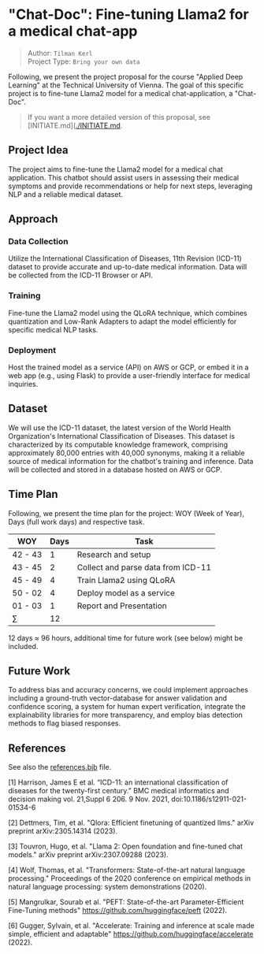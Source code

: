 # "Chat-Doc": Fine-tuning Llama2 for a medical chat-app

> Author: `Tilman Kerl` <br>
> Project Type: `Bring your own data`

Following, we present the project proposal for the course "Applied Deep Learning" at the Technical University of Vienna.
The goal of this specific project is to fine-tune Llama2 model for a medical chat-application, a "Chat-Doc".

> If you want a more detailed version of this proposal, see [INITIATE.md]([./INITIATE.md](https://github.com/MisterXY89/chat-doc/blob/main/INITIATE.md).

## Project Idea
The project aims to fine-tune the Llama2 model for a medical chat application.
This chatbot should assist users in assessing their medical symptoms and provide recommendations or help for next steps, leveraging NLP and a reliable medical dataset. 

## Approach

### Data Collection
Utilize the International Classification of Diseases, 11th Revision (ICD-11) dataset to provide accurate and up-to-date medical information. Data will be collected from the ICD-11 Browser or API.

### Training
Fine-tune the Llama2 model using the QLoRA technique, which combines quantization and Low-Rank Adapters to adapt the model efficiently for specific medical NLP tasks.

### Deployment
Host the trained model as a service (API) on AWS or GCP, or embed it in a web app (e.g., using Flask) to provide a user-friendly interface for medical inquiries.

## Dataset
We will use the ICD-11 dataset, the latest version of the World Health Organization's International Classification of Diseases. This dataset is characterized by its computable knowledge framework, comprising approximately 80,000 entries with 40,000 synonyms, making it a reliable source of medical information for the chatbot's training and inference. Data will be collected and stored in a database hosted on AWS or GCP.

## Time Plan
Following, we present the time plan for the project: WOY (Week of Year), Days (full work days) and respective task.

| WOY | Days | Task |
| --- | --- | --- |
| 42 - 43 | 1 | Research and setup |
| 43 - 45 | 2 | Collect and parse data from ICD-11 |
| 45 - 49 | 4 | Train Llama2 using QLoRA |
| 50 - 02 | 4 | Deploy model as a service |
| 01 - 03 | 1 | Report and Presentation |
| $\sum$ | 12 |  |

12 days $\approx$ 96 hours, additional time for future work (see below) might be included.

## Future Work
To address bias and accuracy concerns, we could implement approaches including a ground-truth vector-database for answer validation and confidence scoring, a system for human expert verification, integrate the explainability libraries for more transparency, and employ bias detection methods to flag biased responses.

## References
See also the [references.bib](./references.bib) file.

[1] Harrison, James E et al. “ICD-11: an international classification of diseases for the twenty-first century.” BMC medical informatics and decision making vol. 21,Suppl 6 206. 9 Nov. 2021, doi:10.1186/s12911-021-01534-6

[2] Dettmers, Tim, et al. "Qlora: Efficient finetuning of quantized llms." arXiv preprint arXiv:2305.14314 (2023).

[3] Touvron, Hugo, et al. "Llama 2: Open foundation and fine-tuned chat models." arXiv preprint arXiv:2307.09288 (2023).

[4] Wolf, Thomas, et al. "Transformers: State-of-the-art natural language processing." Proceedings of the 2020 conference on empirical methods in natural language processing: system demonstrations (2020).

[5] Mangrulkar, Sourab et al. "PEFT: State-of-the-art Parameter-Efficient Fine-Tuning methods" https://github.com/huggingface/peft (2022).

[6] Gugger, Sylvain, et al. "Accelerate: Training and inference at scale made simple, efficient and adaptable" https://github.com/huggingface/accelerate (2022).